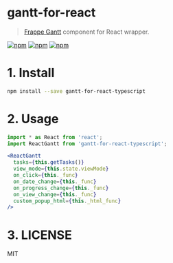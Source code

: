 # gantt-for-react

> [Frappe Gantt](https://github.com/frappe/gantt) component for React wrapper.

[![npm](https://img.shields.io/npm/v/gantt-for-react-typescript.svg)](https://www.npmjs.com/package/gantt-for-react-typescript)
[![npm](https://img.shields.io/npm/dt/gantt-for-react-typescript.svg)](https://www.npmjs.com/package/gantt-for-react-typescript)
[![npm](https://img.shields.io/npm/l/gantt-for-react-typescript.svg)](https://www.npmjs.com/package/gantt-for-react-typescript)


# 1. Install

```sh
npm install --save gantt-for-react-typescript
```


# 2. Usage

```jsx
import * as React from 'react';
import ReactGantt from 'gantt-for-react-typescript';

<ReactGantt
  tasks={this.getTasks()}
  view_mode={this.state.viewMode}
  on_click={this._func}
  on_date_change={this._func}
  on_progress_change={this._func}
  on_view_change={this._func}
  custom_popup_html={this._html_func}
/>
```

# 3. LICENSE

MIT
